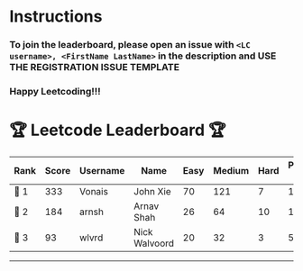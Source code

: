 # Instructions
### To join the leaderboard, please open an issue with `<LC username>, <FirstName LastName>` in the description and USE THE REGISTRATION ISSUE TEMPLATE
### Happy Leetcoding!!!


# 🏆 Leetcode Leaderboard 🏆

| Rank | Score | Username       | Name | Easy | Medium | Hard | Problems Solved |
|------|----------------|-----------------|-------------------|--------------|--------------|--------------|--------------|
| 🥇 1 | 333 | Vonais | John Xie | 70 | 121 | 7 | 198 |
| 🥈 2 | 184 | arnsh | Arnav Shah | 26 | 64 | 10 | 100 |
| 🥉 3 | 93 | wlvrd | Nick Walvoord | 20 | 32 | 3 | 55 |
---